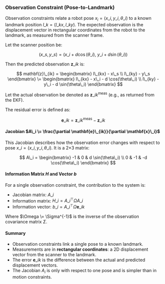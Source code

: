 ### Observation Constraint (Pose-to-Landmark)

Observation constraints relate a robot pose $x_i = (x\_i, y\_i, \theta\_i)$ to a known landmark position $l\_k = (l\_{kx}, l\_{ky})$. The expected observation is the displacement vector in rectangular coordinates from the robot to the landmark, as measured from the scanner frame.

Let the scanner position be:

$$
(x\_s, y\_s) = (x\_i + d \cos(\theta\_i),\ y\_i + d \sin(\theta\_i))
$$

Then the predicted observation $\mathbf{z}\_{ik}$ is:

$$
mathbf{z}\_{ik} = \begin{bmatrix}
l\_{kx} - x\_s \\
l\_{ky} - y\_s
\end{bmatrix}
\=
\begin{bmatrix}
l\_{kx} - x\_i - d \cos(\theta\_i) \\
l\_{ky} - y\_i - d \sin(\theta\_i)
\end{bmatrix}
$$

Let the actual observation be denoted as $\mathbf{z}\_{ik}^{\text{meas}}$ (e.g., as returned from the EKF).

The residual error is defined as:

$$
\mathbf{e}\_{ik} = \mathbf{z}\_{ik}^{\text{meas}} - \mathbf{z}\_{ik}
$$

#### Jacobian $A\_i \= \frac{\partial \mathbf{e}\_{ik}}{\partial \mathbf{x}\_i}$

This Jacobian describes how the observation error changes with respect to pose $x\_i = (x\_i, y\_i, \theta\_i)$. It is a 2×3 matrix:

$$
A\_i = \begin{bmatrix}
-1 & 0 & d \sin(\theta\_i) \\
0 & -1 & -d \cos(\theta\_i)
\end{bmatrix}
$$

#### Information Matrix $H$ and Vector $b$

For a single observation constraint, the contribution to the system is:

- Jacobian matrix: $A\_i$
- Information matrix: $H\_i = A\_i^\top \Omega A\_i$
- Information vector: $b\_i = A\_i^\top \Omega \mathbf{e}\_{ik}$

Where $\Omega \= \Sigma^{-1}$ is the inverse of the observation covariance matrix $\Sigma$.

#### Summary

- Observation constraints link a single pose to a known landmark.
- Measurements are in **rectangular coordinates**: a 2D displacement vector from the scanner to the landmark.
- The error $\mathbf{e}\_{ik}$ is the difference between the actual and predicted displacement vectors.
- The Jacobian $A_i$ is only with respect to one pose and is simpler than in motion constraints.
